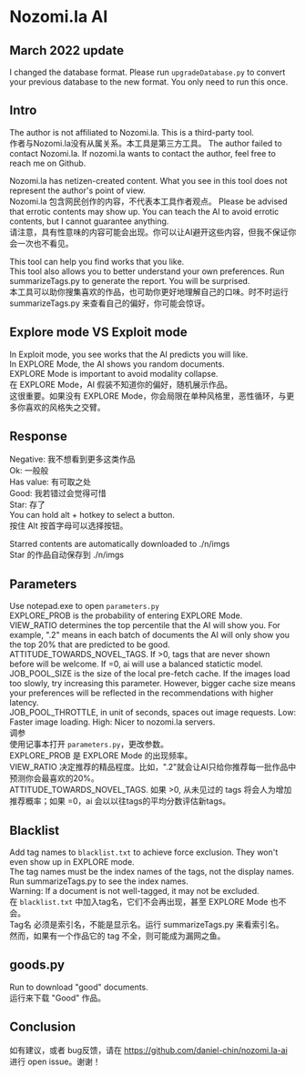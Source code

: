 # Nozomi.la AI
## March 2022 update
I changed the database format. Please run `upgradeDatabase.py` to convert your previous database to the new format. You only need to run this once. 

## Intro
The author is not affiliated to Nozomi.la. This is a third-party tool.  
作者与Nozomi.la没有从属关系。本工具是第三方工具。 
The author failed to contact Nozomi.la. If nozomi.la wants to contact the author, feel free to reach me on Github.  

Nozomi.la has netizen-created content. What you see in this tool does not represent the author's point of view.  
Nozomi.la 包含网民创作的内容，不代表本工具作者观点。 
Please be advised that errotic contents may show up. You can teach the AI to avoid errotic contents, but I cannot guarantee anything.  
请注意，具有性意味的内容可能会出现。你可以让AI避开这些内容，但我不保证你会一次也不看见。  

This tool can help you find works that you like.  
This tool also allows you to better understand your own preferences. Run summarizeTags.py to generate the report. You will be surprised.  
本工具可以助你搜集喜欢的作品，也可助你更好地理解自己的口味。时不时运行 summarizeTags.py 来查看自己的偏好，你可能会惊讶。  

## Explore mode VS Exploit mode  
In Exploit mode, you see works that the AI predicts you will like.  
In EXPLORE Mode, the AI shows you random documents.  
EXPLORE Mode is important to avoid modality collapse.   
在 EXPLORE Mode，AI 假装不知道你的偏好，随机展示作品。  
这很重要。如果没有 EXPLORE Mode，你会局限在单种风格里，恶性循环，与更多你喜欢的风格失之交臂。  

## Response
Negative: 我不想看到更多这类作品   
Ok: 一般般   
Has value: 有可取之处   
Good: 我若错过会觉得可惜   
Star: 存了   
You can hold alt + hotkey to select a button.   
按住 Alt 按首字母可以选择按钮。  

Starred contents are automatically downloaded to ./n/imgs  
Star 的作品自动保存到 ./n/imgs

## Parameters 
Use notepad.exe to open `parameters.py`   
EXPLORE_PROB is the probability of entering EXPLORE Mode.  
VIEW_RATIO determines the top percentile that the AI will show you. For example, ".2" means in each batch of documents the AI will only show you the top 20% that are predicted to be good.   
ATTITUDE_TOWARDS_NOVEL_TAGS. If &gt;0, tags that are never shown before will be welcome. If =0, ai will use a balanced statictic model.  
JOB_POOL_SIZE is the size of the local pre-fetch cache. If the images load too slowly, try increasing this parameter. However, bigger cache size means your preferences will be reflected in the recommendations with higher latency.   
JOB_POOL_THROTTLE, in unit of seconds, spaces out image requests. Low: Faster image loading. High: Nicer to nozomi.la servers.  
调参   
使用记事本打开 `parameters.py`，更改参数。  
EXPLORE_PROB 是 EXPLORE Mode 的出现频率。  
VIEW_RATIO 决定推荐的精品程度。比如，".2"就会让AI只给你推荐每一批作品中预测你会最喜欢的20%。    
ATTITUDE_TOWARDS_NOVEL_TAGS. 如果 &gt;0, 从未见过的 tags 将会人为增加推荐概率；如果 =0，ai 会以以往tags的平均分数评估新tags。  

## Blacklist 
Add tag names to `blacklist.txt` to achieve force exclusion. They won't even show up in EXPLORE mode.   
The tag names must be the index names of the tags, not the display names. Run summarizeTags.py to see the index names.   
Warning: If a document is not well-tagged, it may not be excluded.   
在 `blacklist.txt` 中加入tag名，它们不会再出现，甚至 EXPLORE Mode 也不会。  
Tag名 必须是索引名，不能是显示名。运行 summarizeTags.py 来看索引名。  
然而，如果有一个作品它的 tag 不全，则可能成为漏网之鱼。  

## goods.py 
Run to download "good" documents.   
运行来下载 "Good" 作品。  

## Conclusion
如有建议，或者 bug反馈，请在 https://github.com/daniel-chin/nozomi.la-ai 进行 open issue。谢谢！
